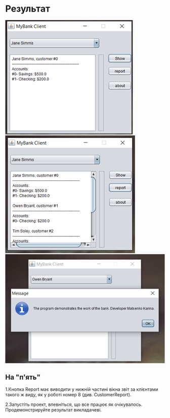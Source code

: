 # Результат 
![](Show.png)
![](Report.png)
![](About.png)

## На "п'ять"
1.Кнопка Report має виводити у нижній частині вікна звіт за клієнтами такого ж виду, як у роботі номер 8 (див. CustomerReport).

2.Запустіть проект, впевніться, що все працює як очікувалось. Продемонстрируйте результат викладачеві.
